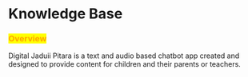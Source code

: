 # Knowledge Base

### <mark style="color:orange;">Overview</mark>

Digital Jaduii Pitara is a text and audio based chatbot app created and designed to provide content for children and their parents or teachers.



